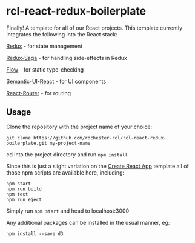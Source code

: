 # rcl-react-redux-boilerplate
Finally! A template for all of our React projects. This template currently integrates the following into the React stack:

[Redux](https://github.com/reactjs/redux) - for state management

[Redux-Saga](https://github.com/redux-saga/redux-saga) - for handling side-effects in Redux

[Flow](https://flowtype.org/) - for static type-checking

[Semantic-UI-React](http://react.semantic-ui.com/introduction) - for UI components

[React-Router](https://github.com/ReactTraining/react-router) - for routing


## Usage
Clone the repository with the project name of your choice:

`git clone https://github.com/rochester-rcl/rcl-react-redux-boilerplate.git my-project-name`

cd into the project directory and run `npm install`

Since this is just a slight variation on the [Create React App](https://github.com/facebookincubator/create-react-app) template all of
those npm scripts are available here, including:

```
npm start
npm run build
npm test
npm run eject
```

Simply run `npm start` and head to localhost:3000

Any additional packages can be installed in the usual manner, eg:

` npm install --save d3 `
